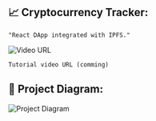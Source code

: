 ## :chart_with_upwards_trend: Cryptocurrency Tracker:
```
"React DApp integrated with IPFS."
```

![Video URL](https://emojipedia-us.s3.amazonaws.com/content/2020/04/05/yt.png)
```
Tutorial video URL (comming)
```

## 🔧 Project Diagram:
![Project Diagram](https://i.gyazo.com/dbf35eeb3cd824f96ed91fc63995c50f.png)
